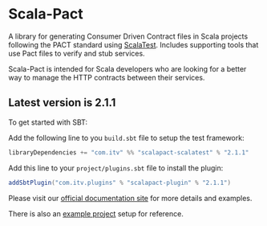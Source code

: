# Scala-Pact
A library for generating Consumer Driven Contract files in Scala projects following the PACT standard using [ScalaTest](http://www.scalatest.org/). Includes supporting tools that use Pact files to verify and stub services.

Scala-Pact is intended for Scala developers who are looking for a better way to manage the HTTP contracts between their services.

## Latest version is 2.1.1

To get started with SBT:

Add the following line to you `build.sbt` file to setup the test framework:
```scala
libraryDependencies += "com.itv" %% "scalapact-scalatest" % "2.1.1"
```

Add this line to your `project/plugins.sbt` file to install the plugin:
```scala
addSbtPlugin("com.itv.plugins" % "scalapact-plugin" % "2.1.1")
```

Please visit our [official documentation site](http://io.itv.com/scala-pact/) for more details and examples.

There is also an [example project](http://io.itv.com/scala-pact/examples/index.html) setup for reference.
